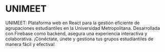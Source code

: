 # UNIMEET
UNIMEET: Plataforma web en React para la gestión eficiente de agrupaciones estudiantiles en la Universidad Metropolitana. Desarrollada con Firebase como backend, asegura una experiencia interactiva y colaborativa. ¡Conéctate, únete y gestiona tus grupos estudiantiles de manera fácil y efectiva!
